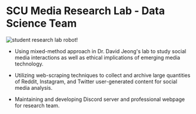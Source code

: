 # SCU Media Research Lab - Data Science Team

![student research lab robot!](https://github.com/Santa-Clara-Media-Lab/student-research-lab-robot/blob/main/assets/educord.png?raw=true?style=centerme) 

- Using mixed-method approach in Dr. David Jeong's lab to study social media interactions as well as ethical implications of emerging media technology.

- Utilizing web-scraping techniques to collect and archive large quantities of Reddit, Instagram, and Twitter user-generated content for social media analysis.

- Maintaining and developing Discord server and professional webpage for research team.
